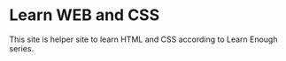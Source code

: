 # Learn WEB and CSS

This site is helper site to learn HTML and CSS
according to Learn Enough series.

